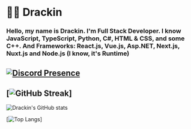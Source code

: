# 👨‍💻 Drackin

### Hello, my name is Drackin. I'm Full Stack Developer. I know JavaScript, TypeScript, Python, C#, HTML & CSS, and some C++. And Frameworks: React.js, Vue.js, Asp.NET, Next.js, Nuxt.js and Node.js (I know, it's Runtime)

[![Discord Presence](https://lanyard-profile-readme.vercel.app/api/607507574018801664)](https://discord.com/users/607507574018801664)
---
[![GitHub Streak](https://github-readme-streak-stats.herokuapp.com/?user=Drackin&theme=dark)]
---
![Drackin's GitHub stats](https://github-readme-stats.vercel.app/api?username=Drackin&show_icons=true&theme=radical)

[![Top Langs](https://github-readme-stats.vercel.app/api/top-langs/?username=Drackin&layout=compact)]
